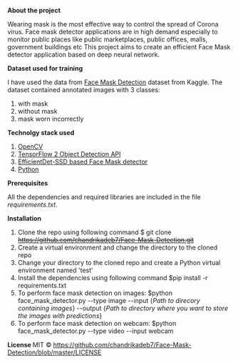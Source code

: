 <b> About the project </b>

Wearing mask is the most effective way to control the spread of Corona virus. Face mask detector applications are in high demand especially to monitor public places like public marketplaces, public offices, malls, government buildings etc  This project aims to create an efficient Face Mask detector application based on deep neural network.

<b> Dataset used for training </b>

I have used the data from [Face Mask Detection](https://www.kaggle.com/andrewmvd/face-mask-detection/activity) dataset from Kaggle. The dataset contained annotated images with 3 classes:
    
1. with mask
2. without mask
3. mask worn incorrectly

<b> Technolgy stack used </b>

1. [OpenCV](https://opencv.org/) 
2. [TensorFlow 2 Object Detection API](https://github.com/tensorflow/models/tree/master/research/object_detection)
3. [EfficientDet-SSD based Face Mask detector](https://tfhub.dev/tensorflow/efficientdet/d1/1)
4. [Python](https://www.python.org/)


<b> Prerequisites </b>

All the dependencies and required libraries are included in the file _requirements.txt_.

<b> Installation </b>
1. Clone the repo using following command
    $ git clone ~~https://github.com/chandrikadeb7/Face-Mask-Detection.git~~
2. Create a virtual environment and change the directory to the cloned repo
3. Change your directory to the cloned repo and create a Python virtual environment named 'test'
4. Install the dependencies using following command
    $pip install -r requirements.txt
5. To perform face mask detection on images:
    $python face_mask_detector.py --type image --input {_Path to direcory containing images_} --output {_Path to directory where you want to store the images with predictions_}
6. To perform face mask detection on webcam:
    $python face_mask_detector.py --type video --input webcam


<b> License </b>
MIT © https://github.com/chandrikadeb7/Face-Mask-Detection/blob/master/LICENSE
